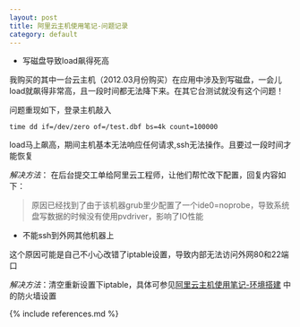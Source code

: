 ```yaml
---
layout: post
title: 阿里云主机使用笔记-问题记录
category: default
---
```


* 写磁盘导致load飙得死高

我购买的其中一台云主机（2012.03月份购买）在应用中涉及到写磁盘，一会儿load就飙得非常高，且一段时间都无法降下来。在其它台测试就没有这个问题！ 

问题重现如下，登录主机敲入

    time dd if=/dev/zero of=/test.dbf bs=4k count=100000 
    
load马上飙高，期间主机基本无法响应任何请求,ssh无法操作。且要过一段时间才能恢复 

*解决方法*： 在后台提交工单给阿里云工程师，让他们帮忙改下配置，回复内容如下：

>原因已经找到了由于该机器grub里少配置了一个ide0=noprobe，导致系统盘写数据的时候没有使用pvdriver，影响了IO性能

    
* 不能ssh到外网其他机器上

这个原因可能是自己不小心改错了iptable设置，导致内部无法访问外网80和22端口

*解决方法*：清空重新设置下iptable，具体可参见[阿里云主机使用笔记-环境搭建](http://sylinx.github.com/posts/yunserver-env.html) 中的防火墙设置


{% include references.md %}